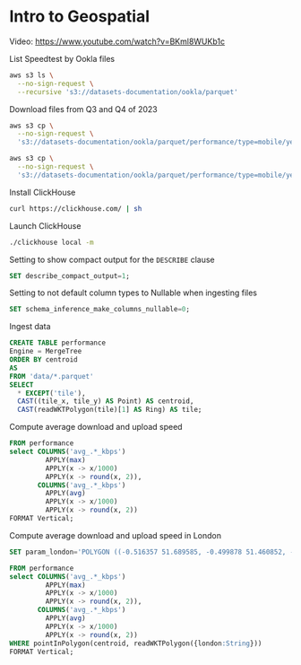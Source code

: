 # Intro to Geospatial

Video: https://www.youtube.com/watch?v=BKml8WUKb1c

List Speedtest by Ookla files

```bash
aws s3 ls \
  --no-sign-request \
  --recursive 's3://datasets-documentation/ookla/parquet'
```

Download files from Q3 and Q4 of 2023

```bash
aws s3 cp \
  --no-sign-request \
  's3://datasets-documentation/ookla/parquet/performance/type=mobile/year=2023/quarter=3/2023-07-01_performance_mobile_tiles.parquet' data
```

```bash
aws s3 cp \
  --no-sign-request \
  's3://datasets-documentation/ookla/parquet/performance/type=mobile/year=2023/quarter=4/2023-10-01_performance_mobile_tiles.parquet' data
```

Install ClickHouse

```bash
curl https://clickhouse.com/ | sh
```

Launch ClickHouse

```bash
./clickhouse local -m
```

Setting to show compact output for the `DESCRIBE` clause

```sql
SET describe_compact_output=1;
```

Setting to not default column types to Nullable when ingesting files

```sql
SET schema_inference_make_columns_nullable=0;
```

Ingest data

```sql
CREATE TABLE performance
Engine = MergeTree
ORDER BY centroid
AS
FROM 'data/*.parquet'
SELECT 
  * EXCEPT('tile'),
  CAST((tile_x, tile_y) AS Point) AS centroid,
  CAST(readWKTPolygon(tile)[1] AS Ring) AS tile;
```

Compute average download and upload speed

```sql
FROM performance
select COLUMNS('avg_.*_kbps')
         APPLY(max)
         APPLY(x -> x/1000)
         APPLY(x -> round(x, 2)),
       COLUMNS('avg_.*_kbps')
         APPLY(avg)
         APPLY(x -> x/1000)
         APPLY(x -> round(x, 2))
FORMAT Vertical;
```

Compute average download and upload speed in London

```sql
SET param_london='POLYGON ((-0.516357 51.689585, -0.499878 51.460852, -0.450439 51.310013, 0.027466 51.258477, 0.192261 51.399206, 0.269165 51.532669, 0.142822 51.672555, -0.296631 51.720223, -0.516357 51.689585))';
```

```sql
FROM performance
select COLUMNS('avg_.*_kbps')
         APPLY(max)
         APPLY(x -> x/1000)
         APPLY(x -> round(x, 2)),
       COLUMNS('avg_.*_kbps')
         APPLY(avg)
         APPLY(x -> x/1000)
         APPLY(x -> round(x, 2))
WHERE pointInPolygon(centroid, readWKTPolygon({london:String}))
FORMAT Vertical;
```
